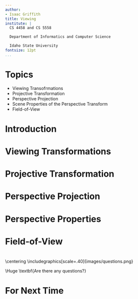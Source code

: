 ```yaml
---
author:
- Isaac Griffith
title: Viewing
institute: |
  CS 4458 and CS 5558

  Department of Informatics and Computer Science

  Idaho State University
fontsize: 12pt
...
```


# Topics

* Viewing Transofrmations
* Projective Transformation
* Perspective Projection
* Scene Properties of the Perspective Transform
* Field-of-View

# Introduction

# Viewing Transformations

# Projective Transformation

# Perspective Projection

# Perspective Properties

# Field-of-View

#

\centering
\includegraphics[scale=.40]{images/questions.png}

\Huge \textbf{Are there any questions?}

# For Next Time
